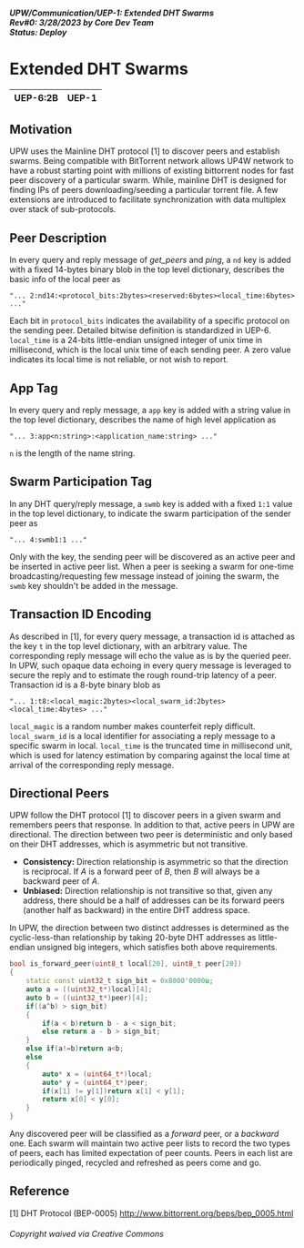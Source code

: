 ##### UPW/Communication/UEP-1: Extended DHT Swarms <br> Rev#0: 3/28/2023 by Core Dev Team <br> Status: Deploy


# Extended DHT Swarms

| UEP-6:2B | UEP-1 |
|:----|:-----|

## Motivation
UPW uses the Mainline DHT protocol [1] to discover peers and establish swarms. Being compatible with BitTorrent network 
allows UP4W network to have a robust starting point with millions of existing bittorrent nodes for fast peer
discovery of a particular swarm. 
While, mainline DHT is designed for finding IPs of peers downloading/seeding a particular torrent file.
A few extensions are introduced to facilitate synchronization with data multiplex over stack of sub-protocols.

## Peer Description
In every query and reply message of *get_peers* and *ping*, a `nd` key is added with a fixed 14-bytes binary blob
in the top level dictionary, describes the basic info of the local peer as

```
"... 2:nd14:<protocol_bits:2bytes><reserved:6bytes><local_time:6bytes> ..."
```

Each bit in `protocol_bits` indicates the availability of a specific protocol on the sending peer.
Detailed bitwise definition is standardized in UEP-6. 
`local_time` is a 24-bits little-endian unsigned integer of unix time in millisecond, which is the local unix
time of each sending peer. A zero value indicates its local time is not reliable, or not wish to report.

## App Tag
In every query and reply message, a `app` key is added with a string value in the top level dictionary,
describes the name of high level application as
```
"... 3:app<n:string>:<application_name:string> ..."
```
`n` is the length of the name string.

## Swarm Participation Tag
In any DHT query/reply message, a `swmb` key is added with a fixed `1:1` value in the top level dictionary,
to indicate the swarm participation of the sender peer as
```
"... 4:swmb1:1 ..."
```
Only with the key, the sending peer will be discovered as an active peer and be inserted in active peer list.
When a peer is seeking a swarm for one-time broadcasting/requesting few message instead of joining the swarm, 
the `swmb` key shouldn't be added in the message.


## Transaction ID Encoding
As described in [1], for every query message, a transaction id is attached as the key `t` in the top level dictionary,
with an arbitrary value. The corresponding reply message will echo the value as is by the queried peer.
In UPW, such opaque data echoing in every query message is leveraged to secure the reply and to estimate the rough
round-trip latency of a peer. Transaction id is a 8-byte binary blob as
```
"... 1:t8:<local_magic:2bytes><local_swarm_id:2bytes><local_time:4bytes> ..."
```
`local_magic` is a random number makes counterfeit reply difficult. `local_swarm_id` is a local identifier for
associating a reply message to a specific swarm in local. 
`local_time` is the truncated time in millisecond unit, which is used for latency estimation by comparing
against the local time at arrival of the corresponding reply message.

## Directional Peers 
UPW follow the DHT protocol [1] to discover peers in a given swarm and remembers peers that response.
In addition to that, active peers in UPW are directional. 
The direction between two peer is deterministic and only based on their DHT addresses, which is asymmetric but not transitive.
* **Consistency:**
Direction relationship is asymmetric so that the direction is reciprocal. 
If *A* is a forward peer of *B*, then *B* will always be a backward peer of *A*.
* **Unbiased:**
Direction relationship is not transitive so that, given any address, 
there should be a half of addresses can be its forward peers (another half as backward) in the entire DHT address space.

In UPW, the direction between two distinct addresses is determined as the cyclic-less-than relationship 
by taking 20-byte DHT addresses as little-endian unsigned big integers, which satisfies both above requirements.
```C++
bool is_forward_peer(uint8_t local[20], uint8_t peer[20])
{
    static const uint32_t sign_bit = 0x8000'0000u;
    auto a = ((uint32_t*)local)[4];
    auto b = ((uint32_t*)peer)[4];
	if((a^b) > sign_bit)
	{
		if(a < b)return b - a < sign_bit;
		else return a - b > sign_bit;
	}
	else if(a!=b)return a<b;
    else
    {
        auto* x = (uint64_t*)local;
        auto* y = (uint64_t*)peer;
        if(x[1] != y[1])return x[1] < y[1];
        return x[0] < y[0];
    }
}
```

Any discovered peer will be classified as a *forward* peer, or a *backward* one.
Each swarm will maintain two active peer lists to record the two types of peers, each has limited expectation of peer counts.
Peers in each list are periodically pinged, recycled and refreshed as peers come and go.



## Reference
[1] DHT Protocol (BEP-0005) http://www.bittorrent.org/beps/bep_0005.html


###### Copyright waived via Creative Commons